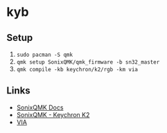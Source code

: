 # kyb

## Setup
1. `sudo pacman -S qmk`
1. `qmk setup SonixQMK/qmk_firmware -b sn32_master`
1. `qmk compile -kb keychron/k2/rgb -km via`

## Links
* [SonixQMK Docs](https://sonixqmk.github.io/SonixDocs/)
* [SonixQMK - Keychron K2](https://github.com/SonixQMK/qmk_firmware/tree/sn32_master/keyboards/keychron/k2)
* [VIA](https://www.caniusevia.com/)
